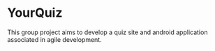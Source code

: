 # YourQuiz

This group project aims to develop a quiz site and android application associated in agile development.

